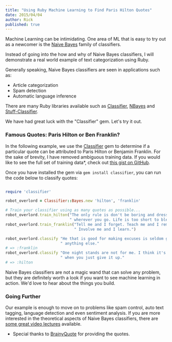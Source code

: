 ```yaml
---
title: "Using Ruby Machine Learning to Find Paris Hilton Quotes"
date: 2015/04/04
author: Rick
published: true
---
```



Machine Learning can be intimidating. One area of ML that is easy to try out as a newcomer is the [Naive Bayes](https://en.wikipedia.org/wiki/Naive_Bayes_classifier) family of classifiers.

Instead of going into the how and why of Naive Bayes classifiers, I will demonstrate a real world example of text categorization using Ruby.

Generally speaking, Naive Bayes classifiers are seen in applications such as:

 * Article categorization
 * Spam detection
 * Automatic language inference

There are many Ruby libraries available such as [Classifier](https://github.com/cardmagic/classifier), [NBayes](https://github.com/oasic/nbayes.git) and [Stuff-Classifier](https://github.com/alexandru/stuff-classifier).

We have had great luck with the "Classifier" gem. Let's try it out.

### Famous Quotes: Paris Hilton or Ben Franklin?

In the following example, we use the [Classifier](https://github.com/cardmagic/classifier) gem to determine if a particular quote can be attributed to Paris Hilton or Benjamin Franklin. For the sake of brevity, I have removed ambiguous training data. If you would like to see the full set of training data*, check out [this gist on GitHub](https://gist.github.com/RickCarlino/afe6c5ed198b7bb0573b).

Once you have installed the gem via `gem install classifier`, you can run the code below to classify quotes:

```ruby

require 'classifier'

robot_overlord = Classifier::Bayes.new 'hilton', 'franklin'

# Train your classifier using as many quotes as possible...
robot_overlord.train_hilton("The only rule is don't be boring and dress cute"\
                            " wherever you go. Life is too short to blend in.")
robot_overlord.train_franklin("Tell me and I forget. Teach me and I remember."\
                              " Involve me and I learn.")

robot_overlord.classify "He that is good for making excuses is seldom good for"\
                        " anything else."
# => :franklin
robot_overlord.classify "One night stands are not for me. I think it's gross"\
                        " when you just give it up."
# => :hilton

```

Naive Bayes classifiers are not a magic wand that can solve any problem, but they are definitely worth a look if you want to see machine learning in action. We'd love to hear about the things you build.

### Going Further

Our example is enough to move on to problems like spam control, auto text tagging, language detection and even sentiment analysis. If you are more interested in the theoretical aspects of Naive Bayes classifiers, there are [some great video lectures](https://www.youtube.com/watch?v=DdYSMwEWbd4) available.

* Special thanks to [BrainyQuote](http://www.brainyquote.com/) for providing the quotes.
